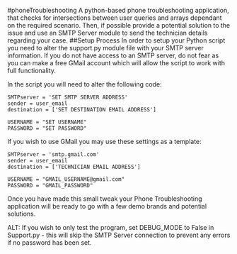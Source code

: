 #phoneTroubleshooting
A python-based phone troubleshooting application, that checks for intersections between user queries and arrays dependant on the required scenario. Then, if possible provide a potential solution to the issue and use an SMTP Server module to send the technician details regarding your case.
##Setup Process
In order to setup your Python script you need to alter the support.py module file with your SMTP server information. If you do not have access to an SMTP server, do not fear as you can make a free GMail account which will allow the script to work with full functionality.

In the script you will need to alter the following code:
```
SMTPserver = 'SET SMTP SERVER ADDRESS'
sender = user_email
destination = ['SET DESTINATION EMAIL ADDRESS']

USERNAME = "SET USERNAME"
PASSWORD = "SET PASSWORD"
```
If you wish to use GMail you may use these settings as a template:
```
SMTPserver = 'smtp.gmail.com'
sender = user_email
destination = ['TECHNICIAN EMAIL ADDRESS']

USERNAME = "GMAIL_USERNAME@gmail.com"
PASSWORD = "GMAIL_PASSWORD"
```
Once you have made this small tweak your Phone Troubleshooting application will be ready to go with a few demo brands and potential solutions.

ALT:
If you wish to only test the program, set DEBUG_MODE to False in Support.py - this will skip the SMTP Server connection to prevent any errors if no password has been set.